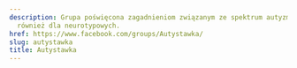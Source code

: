 ```yaml
---
description: Grupa poświęcona zagadnieniom związanym ze spektrum autyzmu, otwarta
  również dla neurotypowych.
href: https://www.facebook.com/groups/Autystawka/
slug: autystawka
title: Autystawka
---
```

